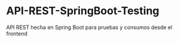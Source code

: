 # API-REST-SpringBoot-Testing
API REST hecha en Spring Boot para pruebas y consumos desde el frontend
